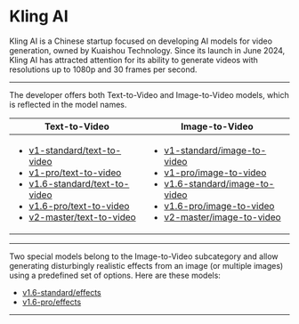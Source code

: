 # Kling AI

Kling AI is a Chinese startup focused on developing AI models for video generation, owned by Kuaishou Technology. Since its launch in June 2024, Kling AI has attracted attention for its ability to generate videos with resolutions up to 1080p and 30 frames per second.

***

The developer offers both Text-to-Video and Image-to-Video models, which is reflected in the model names.

<table><thead><tr><th valign="top">Text-to-Video</th><th valign="top">Image-to-Video</th></tr></thead><tbody><tr><td valign="top"><ul><li><a href="v1-standard-text-to-video.md">v1-standard/text-to-video</a></li><li><a href="v1-pro-text-to-video.md">v1-pro/text-to-video</a></li><li><a href="v1.6-standard-text-to-video.md">v1.6-standard/text-to-video</a></li><li><a href="../kling-ai/v1.6-pro-text-to-video.md">v1.6-pro/text-to-video</a></li><li><a href="../kling-ai/v2-master-text-to-video.md">v2-master/text-to-video</a></li></ul></td><td valign="top"><ul><li><a href="v1-standard-image-to-video.md">v1-standard/image-to-video</a></li><li><a href="v1-pro-image-to-video.md">v1-pro/image-to-video</a></li><li><a href="v1.6-standart-image-to-video.md">v1.6-standard/image-to-video</a></li><li><a href="v1.6-pro-image-to-video.md">v1.6-pro/image-to-video</a></li><li><a href="../kling-ai/v2-master-image-to-video.md">v2-master/image-to-video</a></li></ul></td></tr></tbody></table>

***

Two special models belong to the Image-to-Video subcategory and allow generating disturbingly realistic effects from an image (or multiple images) using a predefined set of options. Here are these models:

* [v1.6-standard/effects](../kling-ai/v1.6-standard-effects.md)
* [v1.6-pro/effects](../kling-ai/v1.6-pro-effects.md)

***
